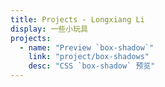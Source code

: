 ```yaml
---
title: Projects - Longxiang Li
display: 一些小玩具
projects:
  - name: "Preview `box-shadow`"
    link: "project/box-shadows"
    desc: "CSS `box-shadow` 预览"
---
```


<ListItems :items="frontmatter.projects" />
